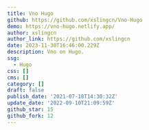 ```yaml
---
title: Vno Hugo
github: https://github.com/xslingcn/Vno-Hugo
demo: https://vno-hugo.netlify.app/
author: xslingcn
author_link: https://github.com/xslingcn
date: 2023-11-30T16:46:00.229Z
description: Vno on Hugo.
ssg:
  - Hugo
css: []
cms: []
category: []
draft: false
publish_date: '2021-07-18T14:30:32Z'
update_date: '2022-09-10T21:09:59Z'
github_star: 15
github_fork: 12
---
```

